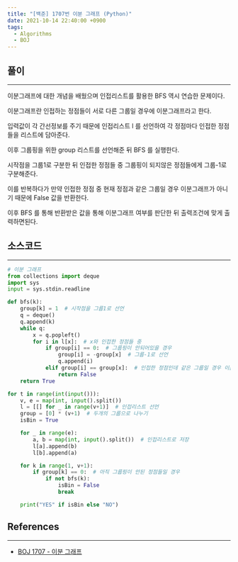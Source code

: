```yaml
---
title: "[백준] 1707번 이분 그래프 (Python)"
date: 2021-10-14 22:40:00 +0900
tags:
  - Algorithms
  - BOJ
---
```


## 풀이

---

이분그래프에 대한 개념을 배웠으며 인접리스트를 활용한 BFS 역시 연습한 문제이다.

이분그래프란 인접하는 정점들이 서로 다른 그룹일 경우에 이분그래프라고 한다.

입력값이 각 간선정보를 주기 때문에 인접리스트 l 를 선언하여 각 정점마다 인접한 정점들을 리스트에 담아준다.

이후 그룹핑을 위한 group 리스트를 선언해준 뒤 BFS 를 실행한다.

시작점을 그룹1로 구분한 뒤 인접한 정점들 중 그룹핑이 되지않은 정점들에게 그룹-1로 구분해준다.

이를 반복하다가 만약 인접한 정점 중 현재 정점과 같은 그룹일 경우 이분그래프가 아니기 때문에 False 값을 반환한다.

이후 BFS 를 통해 반환받은 값을 통해 이분그래프 여부를 판단한 뒤 출력조건에 맞게 출력하면된다.

## 소스코드

---

```python
# 이분 그래프
from collections import deque
import sys
input = sys.stdin.readline

def bfs(k):
    group[k] = 1  # 시작점을 그룹1로 선언
    q = deque()
    q.append(k)
    while q:
        x = q.popleft()
        for i in l[x]:  # x와 인접한 정점들 중
            if group[i] == 0:  # 그룹핑이 안되어있을 경우
                group[i] = -group[x]  # 그룹-1로 선언
                q.append(i)
            elif group[i] == group[x]:  # 인접한 정점인데 같은 그룹일 경우 이분그래프가 아님
                return False
    return True

for t in range(int(input())):
    v, e = map(int, input().split())
    l = [[] for _ in range(v+1)]  # 인접리스트 선언
    group = [0] * (v+1)  # 두개의 그룹으로 나누기
    isBin = True

    for _ in range(e):
        a, b = map(int, input().split())  # 인접리스트로 저장
        l[a].append(b)
        l[b].append(a)

    for k in range(1, v+1):
        if group[k] == 0:  # 아직 그룹핑이 안된 정점들일 경우
            if not bfs(k):
                isBin = False
                break

    print("YES" if isBin else "NO")
```

## References

---

- [BOJ 1707 - 이분 그래프](https://www.acmicpc.net/problem/1707)

